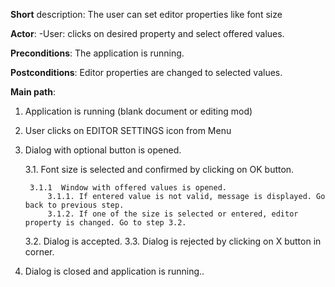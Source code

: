 **Short** description: The user can set editor properties like font size

**Actor**:
-User: clicks on desired property and select offered values.

**Preconditions**: The application is running.

**Postconditions**: Editor properties are changed to selected values.

**Main path**:
1. Application is running (blank document or editing mod)
2. User clicks on EDITOR SETTINGS icon from Menu
3. Dialog with optional button is opened.

    3.1. Font size is selected and confirmed by clicking on OK button.

        3.1.1  Window with offered values is opened.    
            3.1.1. If entered value is not valid, message is displayed. Go back to previous step.
            3.1.2. If one of the size is selected or entered, editor property is changed. Go to step 3.2.

    3.2. Dialog is accepted.
    3.3. Dialog is rejected by clicking on X button in corner.

4. Dialog is closed and application is running..